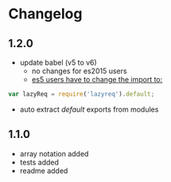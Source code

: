 # Changelog

## 1.2.0
- update babel (v5 to v6)
	- no changes for es2015 users
	- [es5 users have to change the import to:](https://stackoverflow.com/questions/33505992/babel-6-changes-how-it-exports-default)
```javascript
var lazyReq = require('lazyreq').default;
```
- auto extract *default* exports from modules

## 1.1.0
- array notation added
- tests added
- readme added
